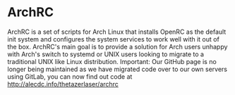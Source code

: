 ArchRC
========
ArchRC is a set of scripts for Arch Linux that installs OpenRC as the default init system and configures the system services to work well with it out of the box. ArchRC's main goal is to provide a solution for Arch users unhappy with Arch's switch to systemd or UNIX users looking to migrate to a traditional UNIX like Linux distribution.
Important: Our GitHub page is no longer being maintained as we have migrated code over to our own servers using GitLab, you can now find out code at http://alecdc.info/thetazerlaser/archrc
